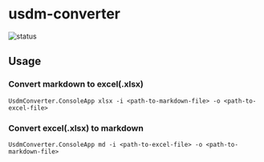 # usdm-converter

![status](https://github.com/yasuaki-344/usdm-converter/actions/workflows/dotnet.yml/badge.svg)

## Usage

### Convert markdown to excel(.xlsx)

```shell
UsdmConverter.ConsoleApp xlsx -i <path-to-markdown-file> -o <path-to-excel-file>
```

### Convert excel(.xlsx) to markdown

```shell
UsdmConverter.ConsoleApp md -i <path-to-excel-file> -o <path-to-markdown-file>
```
